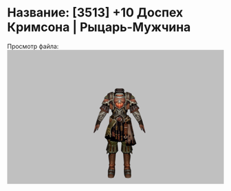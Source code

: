 # Название: [3513] +10 Доспех Кримсона | Рыцарь-Мужчина

Просмотр файла:
![p000010.png](p000010.png)